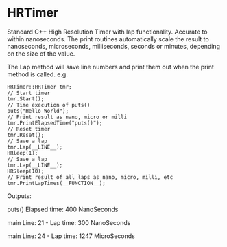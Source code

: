 # HRTimer
Standard C++ High Resolution Timer with lap functionality. Accurate to within nanoseconds. The print routines automatically scale the result to nanoseconds, microseconds, milliseconds, seconds or minutes, depending on the size of the value.

The Lap method will save line numbers and print them out when the print method is called. e.g.

	HRTimer::HRTimer tmr;
	// Start timer
	tmr.Start();
	// Time execution of puts()
	puts("Hello World");
	// Print result as nano, micro or milli 
	tmr.PrintElapsedTime("puts()");
	// Reset timer
	tmr.Reset();
	// Save a lap
	tmr.Lap(__LINE__);
	HRleep(1);
	// Save a lap
	tmr.Lap(__LINE__);
	HRSleep(10);
	// Print result of all laps as nano, micro, milli, etc
	tmr.PrintLapTimes(__FUNCTION__);
  
  Outputs:
  
puts() Elapsed time: 400 NanoSeconds

main Line: 21 - Lap time: 300 NanoSeconds

main Line: 24 - Lap time: 1247 MicroSeconds
